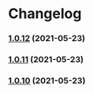 # Changelog
### [1.0.12](https://github.com/dnb-hugo/asylum/compare/v1.0.11...v1.0.12) (2021-05-23)

### [1.0.11](https://github.com/dnb-hugo/asylum/compare/v1.0.10...v1.0.11) (2021-05-23)

### [1.0.10](https://github.com/dnb-hugo/asylum/compare/v1.0.9...v1.0.10) (2021-05-23)
